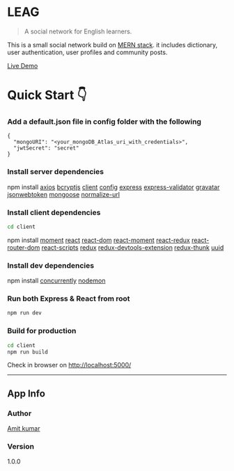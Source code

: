 # LEAG
> A social network for English learners. 

This is a small social network build on [MERN stack](https://medium.com/@blockchain_simplified/what-is-mern-stack-9c867dbad302).
it  includes dictionary, user authentication, user profiles and community  posts.

[Live Demo](http://welcometoleag.herokuapp.com)

# Quick Start 👇

### Add a default.json file in config folder with the following

```
{
  "mongoURI": "<your_mongoDB_Atlas_uri_with_credentials>",
  "jwtSecret": "secret"
}
```

### Install server dependencies


 npm install [axios](https://www.npmjs.com/package/axios)
[bcryptjs](https://www.npmjs.com/package/bcryptjs)
[client](https://www.npmjs.com/package/client)
[config](https://www.npmjs.com/package/config)
[express](https://www.npmjs.com/package/express)
[express-validator](https://www.npmjs.com/package/express-validator)
[gravatar](https://www.npmjs.com/package/gravator)
[jsonwebtoken](https://www.npmjs.com/package/jsonwebtoken)
[mongoose](https://www.npmjs.com/package/mongoose)
[normalize-url](https://www.npmjs.com/package/normalize-url)



### Install client dependencies

```bash
cd client
```
npm install  [moment](https://www.npmjs.com/package/moment)
[react](https://www.npmjs.com/package/react)
[react-dom](https://www.npmjs.com/package/react-dom)
  [react-moment](https://www.npmjs.com/package/react-moment)
   [react-redux](https://www.npmjs.com/package/react-redux)
    [react-router-dom](https://www.npmjs.com/package/react-router-dom)
    [react-scripts](https://www.npmjs.com/package/react-scripts)
   [redux](https://www.npmjs.com/package/redux)
   [redux-devtools-extension](https://www.npmjs.com/package/redux-devtools-extension)
    [redux-thunk](https://www.npmjs.com/package/redux-thunk)
    [uuid](https://www.npmjs.com/package/uuid)

### Install dev dependencies

npm install [concurrently](https://www.npmjs.com/package/concurrently)
   [nodemon](https://www.npmjs.com/package/nodemon)
   
### Run both Express & React from root

```bash
npm run dev
```

### Build for production

```bash
cd client
npm run build
```





Check in browser on [http://localhost:5000/](http://localhost:5000/)


---

## App Info

### Author

[Amit kumar](http://www.amitkumar.tech)

### Version

1.0.0


